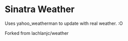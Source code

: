 Sinatra Weather
===============

Uses yahoo_weatherman to update with real weather. :O

Forked from lachlanjc/weather
